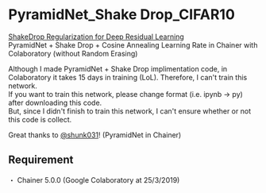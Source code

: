 # PyramidNet_Shake Drop_CIFAR10
[ShakeDrop Regularization for Deep Residual Learning][1]<br>
PyramidNet + Shake Drop + Cosine Annealing Learning Rate in Chainer with Colaboratory (without Random Erasing)

Although I made PyramidNet + Shake Drop implimentation code, in Colaboratory it takes 15 days in training (LoL).
Therefore, I can't train this network.<br>
If you want to train this network, please change format (i.e. ipynb -> py) after downloading this code.<br>
But, since I didn't finish to train this network, I can't ensure whether or not this code is collect.

Great thanks to [@shunk031][2]! (PyramidNet in Chainer)

## Requirement
・ Chainer 5.0.0 (Google Colaboratory at 25/3/2019)

[1]:https://arxiv.org/abs/1802.02375
[2]:https://github.com/shunk031/chainer-PyramidNet
